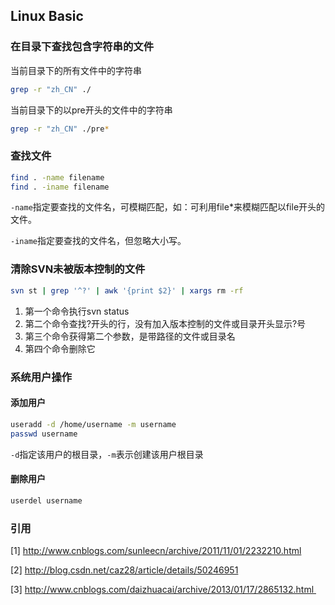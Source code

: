## Linux Basic

<!--### Shell命令-->

### 在目录下查找包含字符串的文件

当前目录下的所有文件中的字符串

```bash
grep -r "zh_CN" ./
```

当前目录下的以pre开头的文件中的字符串

```bash
grep -r "zh_CN" ./pre*
```

### 查找文件

```bash
find . -name filename
find . -iname filename
```

```-name```指定要查找的文件名，可模糊匹配，如：可利用file*来模糊匹配以file开头的文件。

```-iname```指定要查找的文件名，但忽略大小写。

### 清除SVN未被版本控制的文件

``` bash
svn st | grep '^?' | awk '{print $2}' | xargs rm -rf
```

1. 第一个命令执行svn status
2. 第二个命令查找?开头的行，没有加入版本控制的文件或目录开头显示?号
3. 第三个命令获得第二个参数，是带路径的文件或目录名
4. 第四个命令删除它

### 系统用户操作

#### 添加用户

``` bash
useradd -d /home/username -m username
passwd username
```

```-d```指定该用户的根目录，```-m```表示创建该用户根目录

#### 删除用户

``` bash
userdel username
```

### 引用

[1] http://www.cnblogs.com/sunleecn/archive/2011/11/01/2232210.html

[2] http://blog.csdn.net/caz28/article/details/50246951

[3] http://www.cnblogs.com/daizhuacai/archive/2013/01/17/2865132.html 
